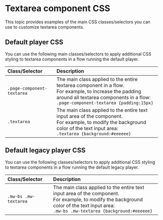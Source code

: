 # Textarea component CSS 

<head>
  <meta name="guidename" content="Flow"/>
  <meta name="context" content="GUID-183d714f-0f50-4a2a-ad03-e92485c59ca3"/>
</head>


This topic provides examples of the main CSS classes/selectors you can use to customize textarea components.

## Default player CSS 

You can use the following main classes/selectors to apply additional CSS styling to textarea components in a flow running the default player.

|Class/Selector|Description|
|:-------------|:----------|
|`.page-component-textarea`|The main class applied to the entire textarea component in a flow.<br />For example, to increase the padding around all textarea components in a flow:<br />`.page-component-textarea {padding:15px}`|
|`.textarea`|The main class applied to the entire text input area of the component.<br />For example, to modify the background color of the text input area:<br />`.textarea {background:#eeeeee}`|

## Default legacy player CSS 

You can use the following classes/selectors to apply additional CSS styling to textarea components in a flow running the default legacy player.

|Class/Selector|Description|
|:-------------|:----------|
|`.mw-bs .mw-textarea`|The main class applied to the entire text input area of the component.<br />For example, to modify the background color of the text input area:<br />`.mw-bs .mw-textarea {background:#eeeeee}`|